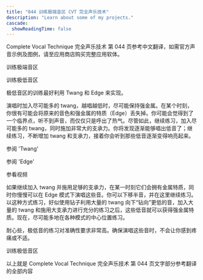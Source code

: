 ```yaml
---
title: "044 训练极端音区 CVT 完全声乐技术"
description: "Learn about some of my projects."
cascade:
  showReadingTime: false
---
```


Complete Vocal Technique 完全声乐技术 第 044 页参考中文翻译，如需官方声音示例及图例，请至应用商店购买完整应用软体。

训练极端音区

训练极低音区

极低音区的训练最好利用 Twang 和 Edge 来实现。

演唱时加入尽可能多的 twang，越唱越低时，尽可能保持强金属。在某个时刻，你很有可能会将原来的音色和强金属的特质（Edge）丢失掉。你可能会觉得到了一个临界点，听不到声音，而仅仅只是呼出了热气。尽管如此，继续练习，加入尽可能多的 twang，同时施加非常大的支承力。你将发现逐渐能够唱出低音了；继续练习，不断增加 twang 和支承力，接着你会听到那些低音逐渐变得响亮起来。

参阅 'Twang'

参阅 'Edge'

参看视频

如果继续加入 twang 并施用足够的支承力，在某一时刻它们会拥有金属特质，同时你慢慢可以在 Edge 模式下演唱这些音。你可以下移半音，并在这里继续练习。以这种方式练习，好似使用钻子利用大量的 twang 向下“钻向”更低的音，加入大量的 twang 和施用大支承力进行充分的练习之后，这些低音就可以获得强金属特质。现在，尽可能多地在各种模式的中心位置练习。

耐心些，极低音的练习对准确性要求非常高。确保演唱这些音时，不会让你感到疼痛或不适。

训练极低音区

以上就是 Complete Vocal Technique 完全声乐技术 第 044 页文字部分参考翻译的全部内容